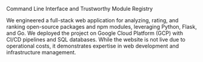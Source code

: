 Command Line Interface and Trustworthy Module Registry

We engineered a full-stack web application for analyzing, rating, and ranking open-source packages and npm modules, leveraging Python, Flask, and Go. We deployed the project on Google Cloud Platform (GCP) with CI/CD pipelines and SQL databases. While the website is not live due to operational costs, it demonstrates expertise in web development and infrastructure management.
